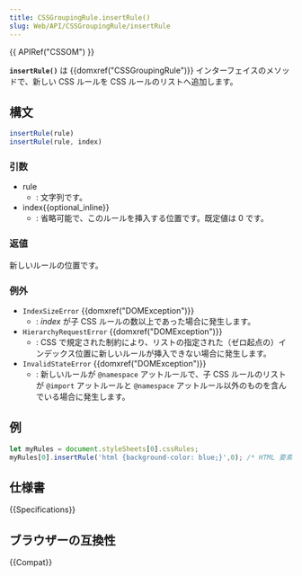 ```yaml
---
title: CSSGroupingRule.insertRule()
slug: Web/API/CSSGroupingRule/insertRule
---
```


{{ APIRef("CSSOM") }}

**`insertRule()`** は {{domxref("CSSGroupingRule")}} インターフェイスのメソッドで、新しい CSS ルールを CSS ルールのリストへ追加します。

## 構文

```js
insertRule(rule)
insertRule(rule, index)
```

### 引数

- rule
  - : 文字列です。
- index{{optional_inline}}
  - : 省略可能で、このルールを挿入する位置です。既定値は 0 です。

### 返値

新しいルールの位置です。

### 例外

- `IndexSizeError` {{domxref("DOMException")}}
  - : _index_ が子 CSS ルールの数以上であった場合に発生します。
- `HierarchyRequestError` {{domxref("DOMException")}}
  - : CSS で規定された制約により、リストの指定された（ゼロ起点の）インデックス位置に新しいルールが挿入できない場合に発生します。
- `InvalidStateError` {{domxref("DOMException")}}
  - : 新しいルールが `@namespace` アットルールで、子 CSS ルールのリストが `@import` アットルールと `@namespace` アットルール以外のものを含んでいる場合に発生します。

## 例

```js
let myRules = document.styleSheets[0].cssRules;
myRules[0].insertRule('html {background-color: blue;}',0); /* HTML 要素に対するルールを位置 0 に挿入します。 */
```

## 仕様書

{{Specifications}}

## ブラウザーの互換性

{{Compat}}
